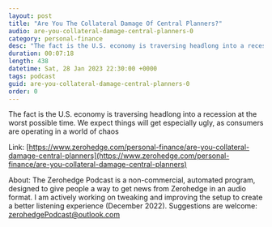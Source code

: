 ```yaml
---
layout: post
title: "Are You The Collateral Damage Of Central Planners?"
audio: are-you-collateral-damage-central-planners-0
category: personal-finance
desc: "The fact is the U.S. economy is traversing headlong into a recession at the worst possible time.  We expect things will get especially ugly, as consumers are operating in a world of chaos"
duration: 00:07:18
length: 438
datetime: Sat, 28 Jan 2023 22:30:00 +0000
tags: podcast
guid: are-you-collateral-damage-central-planners-0
order: 0
---
```

The fact is the U.S. economy is traversing headlong into a recession at the worst possible time.  We expect things will get especially ugly, as consumers are operating in a world of chaos

Link: [https://www.zerohedge.com/personal-finance/are-you-collateral-damage-central-planners](https://www.zerohedge.com/personal-finance/are-you-collateral-damage-central-planners)

About: The Zerohedge Podcast is a non-commercial, automated program, designed to give people a way to get news from Zerohedge in an audio format.  I am actively working on tweaking and improving the setup to create a better listening experience (December 2022).  Suggestions are welcome: [zerohedgePodcast@outlook.com](mailto:zerohedgePodcast@outlook.com)